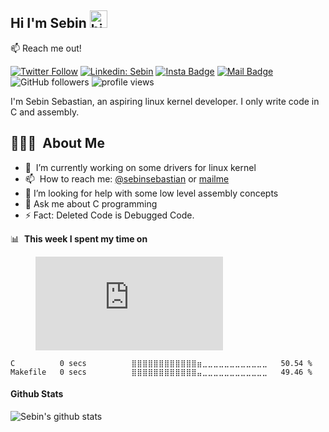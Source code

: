 
<!--
**sebinseban/sebinseban** is a ✨ _special_ ✨ repository because its `README.md` (this file) appears on your GitHub profile.

Here are some ideas to get you started:
-->

## Hi I'm Sebin <img src="https://user-images.githubusercontent.com/1303154/88677602-1635ba80-d120-11ea-84d8-d263ba5fc3c0.gif" width="28px" alt="hi">

:mailbox: Reach me out!


[![Twitter Follow](https://img.shields.io/twitter/follow/SebinSe22743748?label=Follow)](https://twitter.com/intent/follow?screen_name=SebinSe22743748)
[![Linkedin: Sebin](https://img.shields.io/badge/-Sebin-blue?style=flat-square&logo=Linkedin&logoColor=white&link=https://www.linkedin.com/in/sebinseban/)](https://www.linkedin.com/in/sebinseban/)
[![Insta Badge](https://img.shields.io/badge/-@sebn_sebastn-e84393?style=flat&labelColor=e84393&logo=instagram&logoColor=white)](https://instagram.com/sebn_sebastn)
[![Mail Badge](https://img.shields.io/badge/-mailmesebin00-c0392b?style=flat&labelColor=c0392b&logo=gmail&logoColor=white)](mailto:mailmesebin00@gmail.com)
![GitHub followers](https://img.shields.io/github/followers/sebinseban?label=Follow&style=social)
<img alt = "profile views" src="https://komarev.com/ghpvc/?username=sebinseban&color=brightgreen">  


I'm Sebin Sebastian, an aspiring linux kernel developer. I only write code in C and assembly.





## 👨🏻‍💻 &nbsp;About Me
- 🔭 &nbsp;I’m currently working on some drivers for linux kernel
- 📫 &nbsp;How to reach me: [@sebinsebastian](https://twitter.com/sebinseban) or <a rel="me" href="mailmesebin00@gmail.com">mailme</a>
- 🤔 I’m looking for help with some low level assembly concepts
- 💬 Ask me about C programming
- ⚡ Fact: Deleted Code is Debugged Code.





📊 &nbsp;**This week I spent my time on**

<figure><embed src="https://wakatime.com/share/@sebinsebastian/2911a928-aa1d-43e5-81c3-d149aa749d01.svg"></embed></figure>
 
<!--START_SECTION:waka-->

```text
C          0 secs          ⣿⣿⣿⣿⣿⣿⣿⣿⣿⣿⣿⣿⣶⣀⣀⣀⣀⣀⣀⣀⣀⣀⣀⣀⣀   50.54 %
Makefile   0 secs          ⣿⣿⣿⣿⣿⣿⣿⣿⣿⣿⣿⣿⣤⣀⣀⣀⣀⣀⣀⣀⣀⣀⣀⣀⣀   49.46 %
```

<!--END_SECTION:waka-->

#### Github Stats

![Sebin's github stats](https://github-readme-stats.vercel.app/api?username=sebinseban&count_private=true&theme=tokyonight&hide=contribs,prs)

